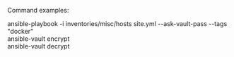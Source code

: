 Command examples:

ansible-playbook -i inventories/misc/hosts site.yml --ask-vault-pass --tags "docker"  
ansible-vault encrypt  
ansible-vault decrypt
